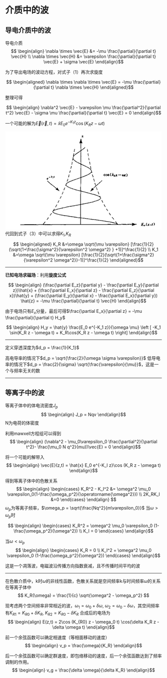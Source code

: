 # 介质中的波

## 导电介质中的波

导电介质
$$ \begin{align}
        \nabla \times \vec{E} &= -\mu \frac{\partial}{\partial t} \vec{H} \\
        \nabla \times \vec{H} &= \varepsilon \frac{\partial}{\partial t} \vec{E} + \sigma \vec{E}
\end{align}$$

为了导出电场的波动方程，对式子（1）再次求旋度

$$ \begin{aligned}
        \nabla \times \nabla \times \vec{E} = -\mu \frac{\partial}{\partial t} \nabla \times \vec{H}
\end{aligned}$$

整理可得

$$ \begin{align}
        \nabla^2 \vec{E} - \varepsilon \mu \frac{\partial^2}{\partial t^2} \vec{E} - \sigma \mu \frac{\partial}{\partial t} \vec{E} = 0
\end{align}$$

一个可能的解为$\vec{E}(\vec{r},t) = \hat{x} E_0 e^{-K_1 z}\cos{(K_R z - \omega t)}$

![](../../note_picture/EM_Field_介质中的波_P1.png)
代回到式子（3）中可以求得$K_1$,$K_R$

$$ \begin{aligned}
        K_R &=\omega \sqrt{\mu \varepsilon} [\frac{1}{2}(\sqrt{1+\frac{\sigma^2}{\varepsilon^2 \omega^2} } +1)]^\frac{1}{2} \\
        K_1 &=\omega \sqrt{\mu \varepsilon} [\frac{1}{2}(\sqrt{1+\frac{\sigma^2}{\varepsilon^2 \omega^2}}-1)]^\frac{1}{2}
\end{aligned}$$

---

**已知电场求磁场**：利用**旋度公式**

$$ \begin{align}
        (\frac{\partial E_z}{\partial y} - \frac{\partial E_y}{\partial z})\hat{x} + (\frac{\partial E_x}{\partial z} - \frac{\partial E_z}{\partial x})\hat{y} + (\frac{\partial E_y}{\partial x} - \frac{\partial E_x}{\partial y}) \hat{z} = -\mu \frac{\partial}{\partial t} \vec{H}
\end{align}$$

由于电场只有$E_x$分量，最后可得$\frac{\partial E_x}{\partial z} = -\mu \frac{\partial}{\partial t} H_y$

$$ \begin{align}
        H_y = \hat{y} \frac{E_0 e^{-K_1 z}}{\omega \mu} \left [ -K_1 \sin(K_R z - \omega t) + K_R\cos(K_R z - \omega t) \right]
\end{align}$$

---

定义穿透深度为$d_p = \frac{1}{K_1}$

高电导率的情况下$d_p = \sqrt{\frac{2}{\omega \sigma \varepsilon}}$
低导电率的情况下$d_p = \frac{2}{\sigma} \sqrt{\frac{\varepsilon}{\mu}}$，这是一个与频率无关的数

---

## 等离子中的波

等离子体中的体电流密度$J_p$
$$ \begin{align}
        J_p = Nqv
\end{align}$$
N为电荷的体密度

利用mawxell方程组可以得到
$$ \begin{align}
        (\nabla^2 - \mu_0\varepsilon_0 \frac{\partial^2}{\partial t^2}- \frac{\mu_0 N q^2}{mu})\vec{E} = 0
\end{align}$$

将一个可能的解带入
$$ \begin{align}
        \vec{E}(z,t) = \hat{x} E_0 e^{-K_I z}\cos (K_R z - \omega t)
\end{align}$$

得到等离子体中的色散关系
$$ \begin{align}
        \begin{cases}
                 K_R^2 - K_I^2 &= \omega^2 \mu_0 \varepsilon_0(1-\frac{\omega_p^2}{\operatorname{\omega^2}})    \\
                        2K_RK_I &=0
        \end{cases}
\end{align} $$
$\omega_p$为等离子频率，$\omega_p = \sqrt{\frac{Nq^2}{m\varepsilon_0}}$
当$\omega \gt \omega_p$时

$$ \begin{align}
        \begin{cases}
                K_R^2 = \omega^2 \mu_0 \varepsilon_0 (1-\frac{\omega_p^2}{\omega^2}) \\
                K_I = 0
        \end{cases}
\end{align}$$

当$\omega \lt \omega_p$
$$ \begin{align}
        \begin{cases}
                K_R = 0 \\
                K_I^2 = \omega^2 \mu_0 \varepsilon_0 (1-\frac{\omega_p^2}{\omega^2}) 
        \end{cases}
\end{align}$$

这是一个凋落波，电磁波沿传播方向指数衰减，且不传播时间平均的波

---
在色散介质中，k时$\omega$的非线性函数，色散关系就是空间频率k与时间频率$\omega$的关系
在等离子体中
$$ K_R(\omega) = \frac{1}{c} \sqrt{\omega^2 - \omega_p^2} $$

现考虑两个空间频率非常相近的波，$\omega_1 = \omega_0 + \delta \omega$, $\omega_2 = \omega_0 - \delta \omega$，其空间频率有$K_{R1} = K_{R0} + \delta K_R$, $K_{R2} = K_{R0} - \delta K_R$
合成后的电场为
$$ \begin{align}
        E(z,t) = 2\cos (K_{R0} z - \omega_0 t) \cos(\delta K_R z - \delta \omega t)
\end{align}$$

前一个余弦函数可以确定相速度（等相面移动的速度）
$$ \begin{align}
        v_p = \frac{\omega}{K_R}
\end{align}$$

后一个余弦函数可以确定群速度，即包络移动的速度，后一个余弦函数达到了频率调制的作用。
$$ \begin{align}
        v_g = \frac{\delta \omega}{\delta K_R}
\end{align}$$